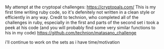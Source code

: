 My attempt at the cryptopal challenges: https://cryptopals.com/
This is my first time writing ruby code, so it's defenitely not written
in a clean style or efficiently in any way.
Credit to technion, who completed all of the challenges in ruby,
especially in the first and parts of the second set i took a peek at
his code (and you will probably find some very similar functions to his in my code) 
https://github.com/technion/matasano_challenge

i'll continue to work on the sets as i have time/motivation

